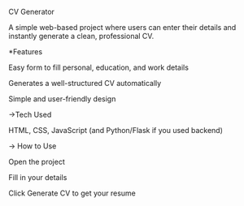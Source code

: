 CV Generator

A simple web-based project where users can enter their details and instantly generate a clean, professional CV.

*Features

Easy form to fill personal, education, and work details

Generates a well-structured CV automatically

Simple and user-friendly design

->Tech Used

HTML, CSS, JavaScript (and Python/Flask if you used backend)

-> How to Use

Open the project

Fill in your details

Click Generate CV to get your resume
